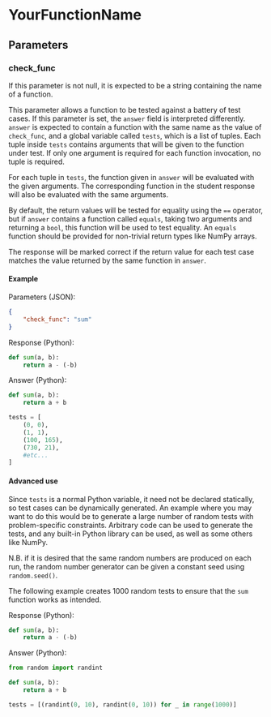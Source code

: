 # YourFunctionName

## Parameters

### check_func

If this parameter is not null, it is expected to be a string containing the name of a function.
  
This parameter allows a function to be tested against a battery of test cases. If this parameter
is set, the `answer` field is interpreted differently. `answer` is expected to contain a function
with the same name as the value of `check_func`, and a global variable called `tests`, which is a 
list of tuples. Each tuple inside `tests` contains arguments that will be given to the function 
under test. If only one argument is required for each function invocation, no tuple is required.
  
For each tuple in `tests`, the function given in `answer` will be evaluated with the given
arguments. The corresponding function in the student response will also be evaluated with the
same arguments. 
  
By default, the return values will be tested for equality using the `==` operator, but if `answer`
contains a function called `equals`, taking two arguments and returning a `bool`, this function
will be used to test equality. An `equals` function should be provided for non-trivial return
types like NumPy arrays.
  
The response will be marked correct if the return value for each test case matches the value
returned by the same function in `answer`.

#### Example

Parameters (JSON):

```json
{
    "check_func": "sum"
}
```

Response (Python):

```python
def sum(a, b):
    return a - (-b)
```

Answer (Python):

```python
def sum(a, b):
    return a + b

tests = [
    (0, 0),
    (1, 1),
    (100, 165),
    (730, 21),
    #etc...
]

```

#### Advanced use

Since `tests` is a normal Python variable, it need not be declared statically, so test cases can be
dynamically generated. An example where you may want to do this would be to generate a large number
of random tests with problem-specific constraints. Arbitrary code can be used to generate the tests,
and any built-in Python library can be used, as well as some others like NumPy.
  
N.B. if it is desired that the same random numbers are produced on each run, the random number
generator can be given a constant seed using `random.seed()`.
  
The following example creates 1000 random tests to ensure that the `sum` function works as intended.

Response (Python):
```python
def sum(a, b):
    return a - (-b)
```

Answer (Python):
```python
from random import randint

def sum(a, b):
    return a + b

tests = [(randint(0, 10), randint(0, 10)) for _ in range(1000)]

```

